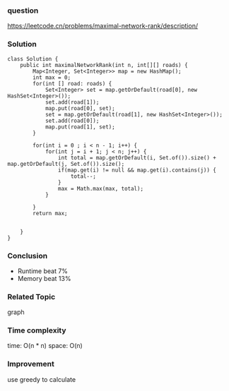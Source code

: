 ### question
https://leetcode.cn/problems/maximal-network-rank/description/
### Solution
```
class Solution {
    public int maximalNetworkRank(int n, int[][] roads) {
        Map<Integer, Set<Integer>> map = new HashMap();
        int max = 0;
        for(int [] road: roads) {
            Set<Integer> set = map.getOrDefault(road[0], new HashSet<Integer>());
            set.add(road[1]);
            map.put(road[0], set);
            set = map.getOrDefault(road[1], new HashSet<Integer>());
            set.add(road[0]);
            map.put(road[1], set);
        }

        for(int i = 0 ; i < n - 1; i++) {
            for(int j = i + 1; j < n; j++) {
                int total = map.getOrDefault(i, Set.of()).size() + map.getOrDefault(j, Set.of()).size();
                if(map.get(i) != null && map.get(i).contains(j)) {
                    total--;
                }
                max = Math.max(max, total);
            }
            
        }
        return max;


    }
}
```
### Conclusion
- Runtime beat 7%
- Memory beat 13%

### Related Topic
graph

### Time complexity
time: O(n * n)
space: O(n)

### Improvement
use greedy to calculate